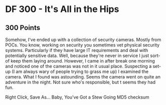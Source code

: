 # DF 300 - It's All in the Hips
## 300 Points

Somehow, I've ended up with a collection of security cameras. Mostly from POCs. You know, working on security you sometimes vet physical security systems. Particularly if they have large IT requirements and deal with potentially sensitive data. Well, because they're never in service I just sort-of keep them laying around. However, I came in after break one morning and noticed one of the cameras was not in it usual place. Suspecting a set-up (I am always wary of people trying to grass me up) I examined the camera. What I found was astounding. Seems the camera went on quite an adventure in the night. Not sure who's responsible, but t seems they had fun.

Right Click, Save As... Baby, You've Got a Stew Going
MD5 checksum
